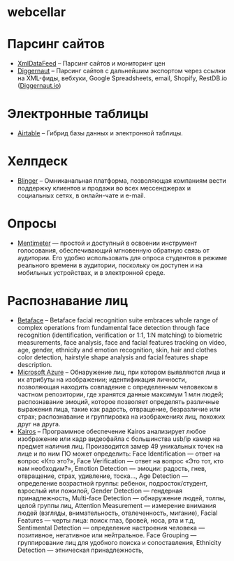 # webcellar

# Парсинг сайтов
* [XmlDataFeed](https://xmldatafeed.com/) – Парсинг сайтов и мониторинг цен
* [Diggernaut](https://www.diggernaut.ru/) – Парсинг сайтов с дальнейшим экспортом через ссылки на XML-фиды, вебхуки, Google Spreadsheets, email, Shopify, RestDB.io ([Diggernaut.io](https://www.diggernaut.io/))

# Электронные таблицы
* [Airtable](https://airtable.com/) – Гибрид базы данных и электронной таблицы.

# Хелпдеск
* [Blinger](https://blinger.io/) – Омниканальная платформа, позволяющая компаниям вести поддержку клиентов и продажи во всех мессенджерах и социальных сетях, в онлайн-чате и e-mail.

# Опросы
* [Mentimeter](https://www.mentimeter.com/) — простой и доступный в освоении инструмент голосования, обеспечивающий мгновенную обратную связь от аудитории. Его удобно использовать для опроса студентов в режиме реального времени в аудитории, поскольку он доступен и на мобильных устройствах, и в электронной среде. 

# Распознавание лиц
* [Betaface](https://www.betafaceapi.com/wpa/) – Betaface facial recognition suite embraces whole range of complex operations from fundamental face detection through face recognition (identification, verification or 1:1, 1:N matching) to biometric measurements, face analysis, face and facial features tracking on video, age, gender, ethnicity and emotion recognition, skin, hair and clothes color detection, hairstyle shape analysis and facial features shape description.
* [Microsoft Azure](https://azure.microsoft.com/ru-ru/services/cognitive-services/face/) – Обнаружение лиц, при котором выявляются лица и их атрибуты на изображении; идентификация личности, позволяющая находить совпадение с определенным человеком в частном репозитории, где хранятся данные максимум 1 млн людей; распознавание эмоций, которое позволяет определять различные выражения лица, такие как радость, отвращение, безразличие или страх; распознавание и группировка на изображениях лиц, похожих друг на друга.
* [Kairos](https://www.kairos.com/) – Программное обеспечение Kairos анализирует любое изображение или кадр видеофайла с большинства usb/ip камер на предмет наличия лиц. Производится замер 49 уникальных точек на лице и по ним ПО может определить: Face Identification — ответ на вопрос «Кто это?», Face Verification — ответ на вопрос «Это тот, кто нам необходим?», Emotion Detection — эмоции: радость, гнев, отвращение, страх, удивление, тоска…, Age Detection — определение возрастной группы: ребенок, подросток/студент, взрослый или пожилой, Gender Detection — гендерная принадлежность, Multi-face Detection — обнаружение людей, толпы, целой группы лиц, Attention Measurement — измерение внимания людей (взгляды, внимательность, отвлеченность, мигание), Facial Features — черты лица: поиск глаз, бровей, носа, рта и т.д, Sentimental Detection — определение настроения человека — позитивное, негативное или нейтральное. Face Grouping — группирование лиц для удобного поиска и сопоставления, Ethnicity Detection — этническая принадлежность,